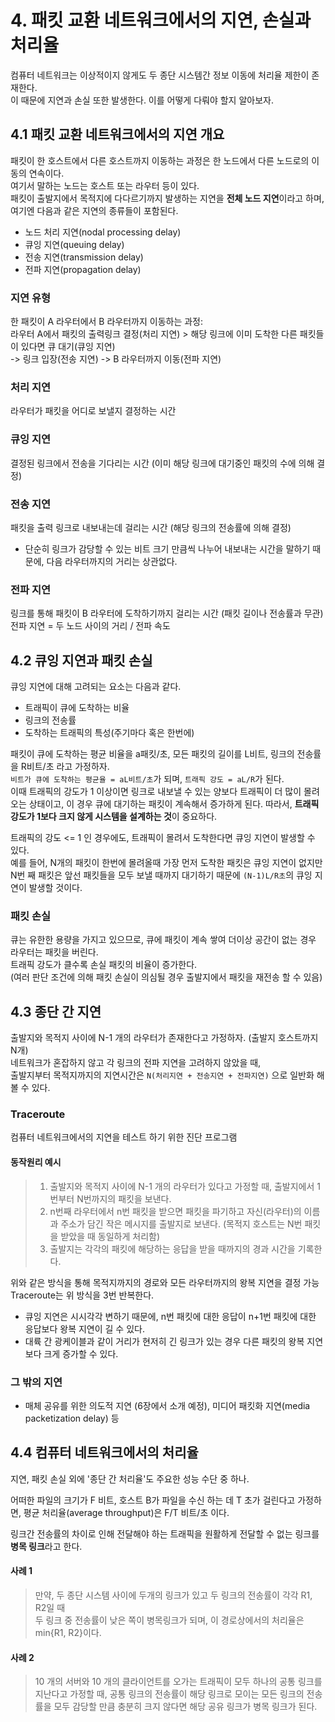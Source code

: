 # 4. 패킷 교환 네트워크에서의 지연, 손실과 처리율
컴퓨터 네트워크는 이상적이지 않게도 두 종단 시스템간 정보 이동에 처리율 제한이 존재한다.  
이 때문에 지연과 손실 또한 발생한다. 이를 어떻게 다뤄야 할지 알아보자.

## 4.1 패킷 교환 네트워크에서의 지연 개요
패킷이 한 호스트에서 다른 호스트까지 이동하는 과정은 한 노드에서 다른 노드로의 이동의 연속이다.  
여기서 말하는 노드는 호스트 또는 라우터 등이 있다.  
패킷이 출발지에서 목적지에 다다르기까지 발생하는 지연을 **전체 노드 지연**이라고 하며, 여기엔 다음과 같은 지연의 종류들이 포함된다.
- 노드 처리 지연(nodal processing delay)
- 큐잉 지연(queuing delay)
- 전송 지연(transmission delay)
- 전파 지연(propagation delay)

### 지연 유형
한 패킷이 A 라우터에서 B 라우터까지 이동하는 과정:  
라우터 A에서 패킷의 출력링크 결정(처리 지연) > 해당 링크에 이미 도착한 다른 패킷들이 있다면 큐 대기(큐잉 지연)   
-> 링크 입장(전송 지연) -> B 라우터까지 이동(전파 지연)

### 처리 지연
라우터가 패킷을 어디로 보낼지 결정하는 시간

### 큐잉 지연
결정된 링크에서 전송을 기다리는 시간 (이미 해당 링크에 대기중인 패킷의 수에 의해 결정)

### 전송 지연
패킷을 출력 링크로 내보내는데 걸리는 시간 (해당 링크의 전송률에 의해 결정)  
- 단순히 링크가 감당할 수 있는 비트 크기 만큼씩 나누어 내보내는 시간을 말하기 때문에, 다음 라우터까지의 거리는 상관없다.

### 전파 지연
링크를 통해 패킷이 B 라우터에 도착하기까지 걸리는 시간 (패킷 길이나 전송률과 무관)  
전파 지연 = 두 노드 사이의 거리 / 전파 속도

## 4.2 큐잉 지연과 패킷 손실

큐잉 지연에 대해 고려되는 요소는 다음과 같다.
- 트래픽이 큐에 도착하는 비율
- 링크의 전송률
- 도착하는 트래픽의 특성(주기마다 혹은 한번에)

패킷이 큐에 도착하는 평균 비율을 a패킷/초, 모든 패킷의 길이를 L비트, 링크의 전송률을 R비트/초 라고 가정하자.  
`비트가 큐에 도착하는 평균율 = aL비트/초`가 되며, `트래픽 강도 = aL/R`가 된다.  
이때 트래픽의 강도가 1 이상이면 링크로 내보낼 수 있는 양보다 트래픽이 더 많이 몰려오는 상태이고, 이 경우 큐에 대기하는 패킷이 계속해서 증가하게 된다.
따라서, **트래픽 강도가 1보다 크지 않게 시스템을 설계하는 것**이 중요하다.

트래픽의 강도 <= 1 인 경우에도, 트래픽이 몰려서 도착한다면 큐잉 지연이 발생할 수 있다.   
예를 들어, N개의 패킷이 한번에 몰려올때 가장 먼저 도착한 패킷은 큐잉 지연이 없지만 N번 째 패킷은 앞선 패킷들을 모두 보낼 때까지 대기하기 때문에 `(N-1)L/R초`의 큐잉 지연이 발생할 것이다.

### 패킷 손실
큐는 유한한 용량을 가지고 있으므로, 큐에 패킷이 계속 쌓여 더이상 공간이 없는 경우 라우터는 패킷을 버린다.  
트래픽 강도가 클수록 손실 패킷의 비율이 증가한다.  
(여러 판단 조건에 의해 패킷 손실이 의심될 경우 출발지에서 패킷을 재전송 할 수 있음)

## 4.3 종단 간 지연
출발지와 목적지 사이에 N-1 개의 라우터가 존재한다고 가정하자. (출발지 호스트까지 N개)  
네트워크가 혼잡하지 않고 각 링크의 전파 지연을 고려하지 않았을 때,   
출발지부터 목적지까지의 지연시간은 `N(처리지연 + 전송지연 + 전파지연)` 으로 일반화 해볼 수 있다.

### Traceroute
컴퓨터 네트워크에서의 지연을 테스트 하기 위한 진단 프로그램

#### 동작원리 예시
>1. 출발지와 목적지 사이에 N-1 개의 라우터가 있다고 가정할 때, 출발지에서 1번부터 N번까지의 패킷을 보낸다.
>2. n번째 라우터에서 n번 패킷을 받으면 패킷을 파기하고 자신(라우터)의 이름과 주소가 담긴 작은 메시지를 출발지로 보낸다. (목적지 호스트는 N번 패킷을 받았을 때 동일하게 처리함)
>3. 출발지는 각각의 패킷에 해당하는 응답을 받을 때까지의 경과 시간을 기록한다.

위와 같은 방식을 통해 목적지까지의 경로와 모든 라우터까지의 왕복 지연을 결정 가능
Traceroute는 위 방식을 3번 반복한다.

- 큐잉 지연은 시시각각 변하기 때문에, n번 패킷에 대한 응답이 n+1번 패킷에 대한 응답보다 왕복 지연이 길 수 있다.
- 대륙 간 광케이블과 같이 거리가 현저히 긴 링크가 있는 경우 다른 패킷의 왕복 지연보다 크게 증가할 수 있다.

### 그 밖의 지연
- 매체 공유를 위한 의도적 지연 (6장에서 소개 예정), 미디어 패킷화 지연(media packetization delay) 등

## 4.4 컴퓨터 네트워크에서의 처리율
지연, 패킷 손실 외에 '종단 간 처리율'도 주요한 성능 수단 중 하나.

어떠한 파일의 크기가 F 비트, 호스트 B가 파일을 수신 하는 데 T 초가 걸린다고 가정하면, 평균 처리율(average throughput)은 F/T 비트/초 이다.

링크간 전송률의 차이로 인해 전달해야 하는 트래픽을 원활하게 전달할 수 없는 링크를 **병목 링크**라고 한다.

#### 사례 1
>만약, 두 종단 시스템 사이에 두개의 링크가 있고 두 링크의 전송률이 각각 R1, R2일 때  
>두 링크 중 전송률이 낮은 쪽이 병목링크가 되며, 이 경로상에서의 처리율은 min{R1, R2}이다.

#### 사례 2
>10 개의 서버와 10 개의 클라이언트를 오가는 트래픽이 모두 하나의 공통 링크를 지난다고 가정할 때,
>공통 링크의 전송률이 해당 링크로 모이는 모든 링크의 전송률을 모두 감당할 만큼 충분히 크지 않다면 해당 공유 링크가 병목 링크가 된다.
